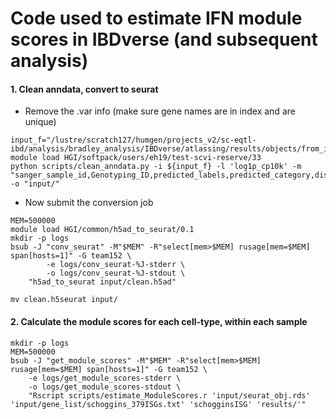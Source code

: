 # Code used to estimate IFN module scores in IBDverse (and subsequent analysis)

#### 1. Clean anndata, convert to seurat
- Remove the .var info (make sure gene names are in index and are unique)
```
input_f="/lustre/scratch127/humgen/projects_v2/sc-eqtl-ibd/analysis/bradley_analysis/IBDverse/atlassing/results/objects/from_irods/celltypist_0.5_ngene_ncount_mt_filt_nomiss.h5ad"
module load HGI/softpack/users/eh19/test-scvi-reserve/33
python scripts/clean_anndata.py -i ${input_f} -l 'log1p_cp10k' -m "sanger_sample_id,Genotyping_ID,predicted_labels,predicted_category,disease_status" -o "input/"
```

- Now submit the conversion job
```
MEM=500000
module load HGI/common/h5ad_to_seurat/0.1
mkdir -p logs
bsub -J "conv_seurat" -M"$MEM" -R"select[mem>$MEM] rusage[mem=$MEM] span[hosts=1]" -G team152 \
        -e logs/conv_seurat-%J-stderr \
        -o logs/conv_seurat-%J-stdout \
    "h5ad_to_seurat input/clean.h5ad"

mv clean.h5seurat input/
```

#### 2. Calculate the module scores for each cell-type, within each sample
```
mkdir -p logs
MEM=500000
bsub -J "get_module_scores" -M"$MEM" -R"select[mem>$MEM] rusage[mem=$MEM] span[hosts=1]" -G team152 \
    -e logs/get_module_scores-stderr \
    -o logs/get_module_scores-stdout \
    "Rscript scripts/estimate_ModuleScores.r 'input/seurat_obj.rds' 'input/gene_list/schoggins_379ISGs.txt' 'schogginsISG' 'results/'"
```